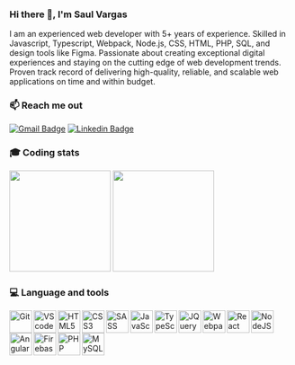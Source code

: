 ### Hi there 👋, I'm Saul Vargas
I am an experienced web developer with 5+ years of experience. Skilled in Javascript, Typescript, Webpack, Node.js, CSS, HTML, PHP, SQL, and design tools like Figma. Passionate about creating exceptional digital experiences and staying on the cutting edge of web development trends. Proven track record of delivering high-quality, reliable, and scalable web applications on time and within budget.

### :mailbox: Reach me out

<!--If you want to get in touch, talk to me about a project collaboration or just to say hi, use the following links or send an email to saul.alberto.vargas@gmail.com.-->

[![Gmail Badge](https://img.shields.io/badge/-saul.alberto.vargas-important?style=flat&logo=gmail&logoColor=white)](mailto:saul.alberto.vargas@gmail.com)
[![Linkedin Badge](https://img.shields.io/badge/-Saul%20Vargas-blue?style=flat&logo=linkedin&logoColor=white)](https://www.linkedin.com/in/saul-vargas-39216519b/)

### :mortar_board: Coding stats
<div>
    <img height="180em" src="https://github-readme-stats.vercel.app/api?username=Shadox-0495&show_icons=true&theme=algolia&include_all_commits=true">
    <img height="180em" src="https://github-readme-stats.vercel.app/api/top-langs/?username=Shadox-0495&layout=compact&show_icons=true&theme=algolia">
</div>
    
### :computer: Language and tools
<img align="left" alt="Git" width="40px" src="https://cdn.jsdelivr.net/gh/devicons/devicon/icons/git/git-original.svg">
<img align="left" alt="VScode" width="40px" src="https://cdn.jsdelivr.net/gh/devicons/devicon/icons/vscode/vscode-original.svg">
<img align="left" alt="HTML5" width="40px" src="https://cdn.jsdelivr.net/gh/devicons/devicon/icons/html5/html5-original.svg">
<img align="left" alt="CSS3" width="40px" src="https://cdn.jsdelivr.net/gh/devicons/devicon/icons/css3/css3-original.svg">
<img align="left" alt="SASS" width="40px" src="https://cdn.jsdelivr.net/gh/devicons/devicon/icons/sass/sass-original.svg" />
<img align="left" alt="JavaScript" width="40px" src="https://cdn.jsdelivr.net/gh/devicons/devicon/icons/javascript/javascript-original.svg">
<img align="left" alt="TypeScript" width="40px" src="https://cdn.jsdelivr.net/gh/devicons/devicon/icons/typescript/typescript-original.svg">
<img align="left" alt="JQuery" width="40px" src="https://cdn.jsdelivr.net/gh/devicons/devicon/icons/jquery/jquery-original.svg">
<img align="left" alt="Webpack" width="40px" src="https://cdn.jsdelivr.net/gh/devicons/devicon/icons/webpack/webpack-original.svg" />
<img align="left" alt="React" width="40px" src="https://cdn.jsdelivr.net/gh/devicons/devicon/icons/react/react-original.svg">
<img align="left" alt="NodeJS" width="40px" src="https://cdn.jsdelivr.net/gh/devicons/devicon/icons/nodejs/nodejs-original.svg" />
<img align="left" alt="Angular2+" width="40px" src="https://cdn.jsdelivr.net/gh/devicons/devicon/icons/angularjs/angularjs-original.svg">
<img align="left" alt="Firebase" width="40px" src="https://cdn.jsdelivr.net/gh/devicons/devicon/icons/firebase/firebase-plain.svg">
<img align="left" alt="PHP" width="40px" src="https://cdn.jsdelivr.net/gh/devicons/devicon/icons/php/php-plain.svg">
<img align="left" alt="MySQL" width="40px" src="https://cdn.jsdelivr.net/gh/devicons/devicon/icons/mysql/mysql-original.svg">


